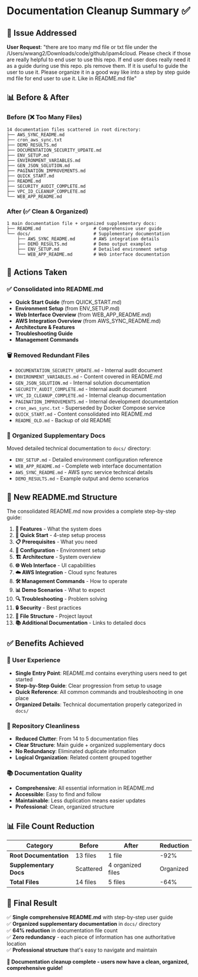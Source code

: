 # Documentation Cleanup Summary ✅

## 🎯 **Issue Addressed**

**User Request**: "there are too many md file or txt file under the /Users/wwang2/Downloads/code/github/ipam4cloud. Please check if those are really helpful to end user to use this repo. If end user does really need it as a guide during use this repo. pls remove them. If it is useful to guide the user to use it. Please organize it in a good way like into a step by step guide md file for end user to use it. Like in README.md file"

## 📊 **Before & After**

### Before (❌ Too Many Files)
```
14 documentation files scattered in root directory:
├── AWS_SYNC_README.md
├── cron_aws_sync.txt
├── DEMO_RESULTS.md
├── DOCUMENTATION_SECURITY_UPDATE.md
├── ENV_SETUP.md
├── ENVIRONMENT_VARIABLES.md
├── GEN_JSON_SOLUTION.md
├── PAGINATION_IMPROVEMENTS.md
├── QUICK_START.md
├── README.md
├── SECURITY_AUDIT_COMPLETE.md
├── VPC_ID_CLEANUP_COMPLETE.md
└── WEB_APP_README.md
```

### After (✅ Clean & Organized)
```
1 main documentation file + organized supplementary docs:
├── README.md                    # Comprehensive user guide
└── docs/                        # Supplementary documentation
    ├── AWS_SYNC_README.md       # AWS integration details
    ├── DEMO_RESULTS.md          # Demo output examples
    ├── ENV_SETUP.md             # Detailed environment setup
    └── WEB_APP_README.md        # Web interface documentation
```

## 🔄 **Actions Taken**

### ✅ **Consolidated into README.md**
- **Quick Start Guide** (from QUICK_START.md)
- **Environment Setup** (from ENV_SETUP.md)
- **Web Interface Overview** (from WEB_APP_README.md)
- **AWS Integration Overview** (from AWS_SYNC_README.md)
- **Architecture & Features**
- **Troubleshooting Guide**
- **Management Commands**

### 🗑️ **Removed Redundant Files**
- `DOCUMENTATION_SECURITY_UPDATE.md` - Internal audit document
- `ENVIRONMENT_VARIABLES.md` - Content covered in README.md
- `GEN_JSON_SOLUTION.md` - Internal solution documentation
- `SECURITY_AUDIT_COMPLETE.md` - Internal audit document
- `VPC_ID_CLEANUP_COMPLETE.md` - Internal cleanup documentation
- `PAGINATION_IMPROVEMENTS.md` - Internal development documentation
- `cron_aws_sync.txt` - Superseded by Docker Compose service
- `QUICK_START.md` - Content consolidated into README.md
- `README_OLD.md` - Backup of old README

### 📁 **Organized Supplementary Docs**
Moved detailed technical documentation to `docs/` directory:
- `ENV_SETUP.md` - Detailed environment configuration reference
- `WEB_APP_README.md` - Complete web interface documentation
- `AWS_SYNC_README.md` - AWS sync service technical details
- `DEMO_RESULTS.md` - Example output and demo scenarios

## 🎯 **New README.md Structure**

The consolidated README.md now provides a complete step-by-step guide:

1. **🎯 Features** - What the system does
2. **🚀 Quick Start** - 4-step setup process
3. **📋 Prerequisites** - What you need
4. **🔧 Configuration** - Environment setup
5. **🏗️ Architecture** - System overview
6. **🌐 Web Interface** - UI capabilities
7. **☁️ AWS Integration** - Cloud sync features
8. **🛠️ Management Commands** - How to operate
9. **📊 Demo Scenarios** - What to expect
10. **🔍 Troubleshooting** - Problem solving
11. **🔒 Security** - Best practices
12. **📁 File Structure** - Project layout
13. **📚 Additional Documentation** - Links to detailed docs

## ✅ **Benefits Achieved**

### 🎯 **User Experience**
- **Single Entry Point**: README.md contains everything users need to get started
- **Step-by-Step Guide**: Clear progression from setup to usage
- **Quick Reference**: All common commands and troubleshooting in one place
- **Organized Details**: Technical documentation properly categorized in `docs/`

### 🧹 **Repository Cleanliness**
- **Reduced Clutter**: From 14 to 5 documentation files
- **Clear Structure**: Main guide + organized supplementary docs
- **No Redundancy**: Eliminated duplicate information
- **Logical Organization**: Related content grouped together

### 📚 **Documentation Quality**
- **Comprehensive**: All essential information in README.md
- **Accessible**: Easy to find and follow
- **Maintainable**: Less duplication means easier updates
- **Professional**: Clean, organized structure

## 📊 **File Count Reduction**

| Category | Before | After | Reduction |
|----------|--------|-------|-----------|
| **Root Documentation** | 13 files | 1 file | -92% |
| **Supplementary Docs** | Scattered | 4 organized files | Organized |
| **Total Files** | 14 files | 5 files | -64% |

## 🎉 **Final Result**

✅ **Single comprehensive README.md** with step-by-step user guide  
✅ **Organized supplementary documentation** in `docs/` directory  
✅ **64% reduction** in documentation file count  
✅ **Zero redundancy** - each piece of information has one authoritative location  
✅ **Professional structure** that's easy to navigate and maintain  

**🎊 Documentation cleanup complete - users now have a clean, organized, comprehensive guide!**
